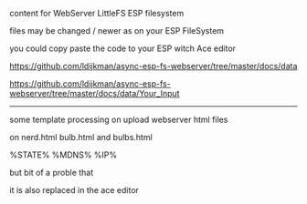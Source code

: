 content for WebServer LittleFS ESP filesystem


files may be changed / newer as on your ESP FileSystem

you could copy paste the code to your ESP witch Ace editor

https://github.com/ldijkman/async-esp-fs-webserver/tree/master/docs/data

https://github.com/ldijkman/async-esp-fs-webserver/tree/master/docs/data/Your_Input

---

some template processing on upload webserver html files

on nerd.html bulb.html and bulbs.html 

%STATE% %MDNS% %IP%

but bit of a proble that 

it is also replaced in the ace editor 
